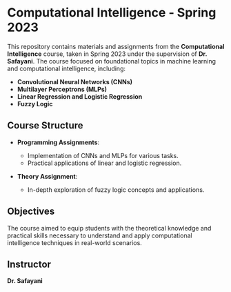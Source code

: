 # Computational Intelligence - Spring 2023

This repository contains materials and assignments from the **Computational Intelligence** course, taken in Spring 2023 under the supervision of **Dr. Safayani**. The course focused on foundational topics in machine learning and computational intelligence, including:

- **Convolutional Neural Networks (CNNs)**
- **Multilayer Perceptrons (MLPs)**
- **Linear Regression and Logistic Regression**
- **Fuzzy Logic**

## Course Structure

- **Programming Assignments**: 
  - Implementation of CNNs and MLPs for various tasks.
  - Practical applications of linear and logistic regression.
  
- **Theory Assignment**: 
  - In-depth exploration of fuzzy logic concepts and applications.

## Objectives

The course aimed to equip students with the theoretical knowledge and practical skills necessary to understand and apply computational intelligence techniques in real-world scenarios.

## Instructor

**Dr. Safayani**
